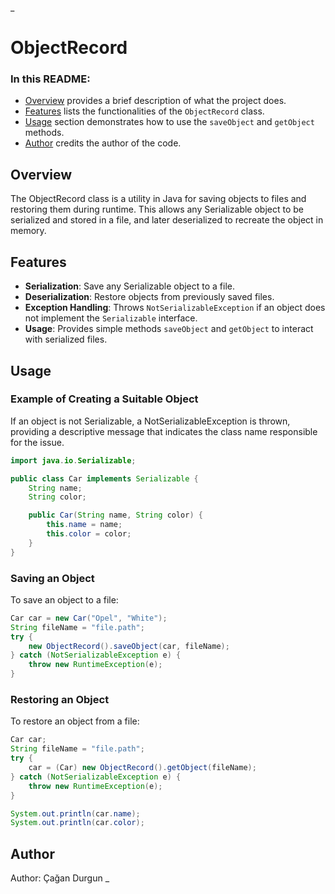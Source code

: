 _
# ObjectRecord

### In this README:

- [Overview](#overview) provides a brief description of what the project does.
- [Features](#features) lists the functionalities of the `ObjectRecord` class.
- [Usage](#usage) section demonstrates how to use the `saveObject` and `getObject` methods.
- [Author](#author) credits the author of the code.

## Overview

The ObjectRecord class is a utility in Java for saving objects to files and restoring them during runtime. This allows any Serializable object to be serialized and stored in a file, and later deserialized to recreate the object in memory.

## Features

- **Serialization**: Save any Serializable object to a file.
- **Deserialization**: Restore objects from previously saved files.
- **Exception Handling**: Throws `NotSerializableException` if an object does not implement the `Serializable` interface.
- **Usage**: Provides simple methods `saveObject` and `getObject` to interact with serialized files.

## Usage
### Example of Creating a Suitable Object
If an object is not Serializable, a NotSerializableException is thrown, providing a descriptive message that indicates the class name responsible for the issue.

```java
import java.io.Serializable;

public class Car implements Serializable {
    String name;
    String color;

    public Car(String name, String color) {
        this.name = name;
        this.color = color;
    }
}
```

### Saving an Object
To save an object to a file:

```java
Car car = new Car("Opel", "White");
String fileName = "file.path";
try {
    new ObjectRecord().saveObject(car, fileName);
} catch (NotSerializableException e) {
    throw new RuntimeException(e);
}
```

### Restoring an Object
To restore an object from a file:

```java
Car car;
String fileName = "file.path";
try {
    car = (Car) new ObjectRecord().getObject(fileName);
} catch (NotSerializableException e) {
    throw new RuntimeException(e);
}

System.out.println(car.name);
System.out.println(car.color);
```
##  Author
Author: Çağan Durgun
_
